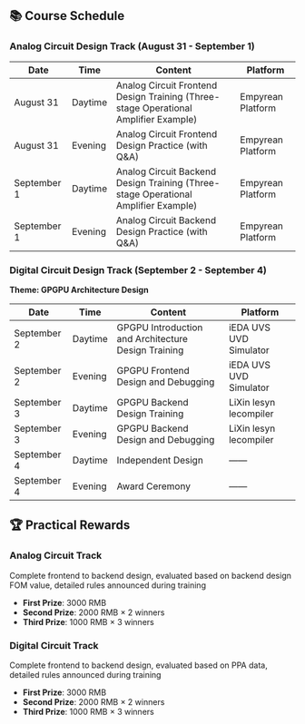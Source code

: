 ## 📚 Course Schedule

### Analog Circuit Design Track (August 31 - September 1)

<div class="table-container">

| Date | Time | Content | Platform |
|------|------|------| ------ |
| August 31 | Daytime | Analog Circuit Frontend Design Training (Three-stage Operational Amplifier Example) | Empyrean Platform |
| August 31 | Evening | Analog Circuit Frontend Design Practice (with Q&A) | Empyrean Platform |
| September 1 | Daytime | Analog Circuit Backend Design Training (Three-stage Operational Amplifier Example) | Empyrean Platform |
| September 1 | Evening | Analog Circuit Backend Design Practice (with Q&A) | Empyrean Platform |

</div>

### Digital Circuit Design Track (September 2 - September 4)  
**Theme: GPGPU Architecture Design**

<div class="table-container">

| Date | Time | Content | Platform |
|------|------|---------|----------|
| September 2 | Daytime | GPGPU Introduction and Architecture Design Training | iEDA UVS UVD Simulator |
| September 2 | Evening | GPGPU Frontend Design and Debugging | iEDA UVS UVD Simulator |
| September 3 | Daytime | GPGPU Backend Design Training | LiXin lesyn lecompiler |
| September 3 | Evening | GPGPU Backend Design and Debugging | LiXin lesyn lecompiler |
| September 4 | Daytime | Independent Design | —— |
| September 4 | Evening | Award Ceremony | —— |

</div>

## 🏆 Practical Rewards

<div class="award-section">

### Analog Circuit Track
Complete frontend to backend design, evaluated based on backend design FOM value, detailed rules announced during training
- **First Prize**: 3000 RMB
- **Second Prize**: 2000 RMB × 2 winners
- **Third Prize**: 1000 RMB × 3 winners

### Digital Circuit Track  
Complete frontend to backend design, evaluated based on PPA data, detailed rules announced during training
- **First Prize**: 3000 RMB
- **Second Prize**: 2000 RMB × 2 winners
- **Third Prize**: 1000 RMB × 3 winners

</div> 